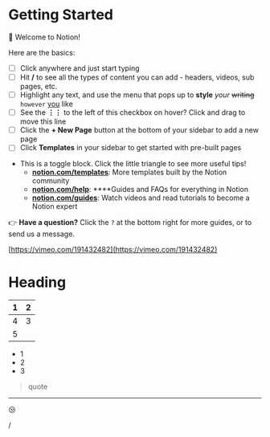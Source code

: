# Getting Started

👋 Welcome to Notion!

Here are the basics:

- [ ]  Click anywhere and just start typing
- [ ]  Hit **/** to see all the types of content you can add - headers, videos, sub pages, etc.
- [ ]  Highlight any text, and use the menu that pops up to **style** *your* ~~writing~~ `however` [you](https://www.notion.so/product) like
- [ ]  See the **⋮⋮** to the left of this checkbox on hover? Click and drag to move this line
- [ ]  Click the **+ New Page** button at the bottom of your sidebar to add a new page
- [ ]  Click **Templates** in your sidebar to get started with pre-built pages
- This is a toggle block. Click the little triangle to see more useful tips!
    - [**notion.com/templates**](https://www.notion.so/templates): More templates built by the Notion community
    - [**notion.com/help**](https://www.notion.so/help): ****Guides and FAQs for everything in Notion
    - [**notion.com/guides**](http://notion.com/guides): Watch videos and read tutorials to become a Notion expert

👉 **Have a question?** Click the `?` at the bottom right for more guides, or to send us a message.

[https://vimeo.com/191432482](https://vimeo.com/191432482)

# Heading

| 1 | 2 |
| --- | --- |
| 4 | 3 |
| 5 |  |
- 1
- 2
- 3

> quote
> 

---

😒

/